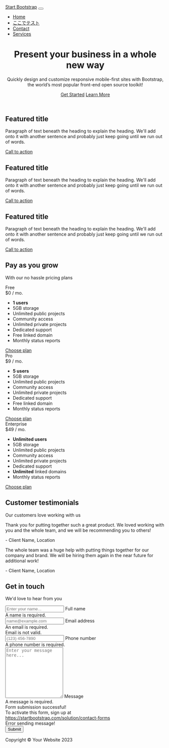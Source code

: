 <!DOCTYPE html>
<html lang="en">
    <head>
        <meta charset="utf-8" />
        <meta name="viewport" content="width=device-width, initial-scale=1, shrink-to-fit=no" />
        <meta name="description" content="" />
        <meta name="author" content="" />
        <title>Business Frontpage - Start Bootstrap Template</title>
        <!-- Favicon-->
        <link rel="icon" type="image/x-icon" href="assets/favicon.ico" />
        <!-- Bootstrap icons-->
        <link href="https://cdn.jsdelivr.net/npm/bootstrap-icons@1.4.1/font/bootstrap-icons.css" rel="stylesheet" />
        <!-- Core theme CSS (includes Bootstrap)-->
        <link href="css/styles.css" rel="stylesheet" />
    </head>
    <body>
        <!-- Responsive navbar-->
        <nav class="navbar navbar-expand-lg navbar-dark bg-dark">
            <div class="container px-5">
                <a class="navbar-brand" href="#!">Start Bootstrap</a>
                <button class="navbar-toggler" type="button" data-bs-toggle="collapse" data-bs-target="#navbarSupportedContent" aria-controls="navbarSupportedContent" aria-expanded="false" aria-label="Toggle navigation"><span class="navbar-toggler-icon"></span></button>
                <div class="collapse navbar-collapse" id="navbarSupportedContent">
                    <ul class="navbar-nav ms-auto mb-2 mb-lg-0">
                        <li class="nav-item"><a class="nav-link active" aria-current="page" href="#!">Home</a></li>
                        <li class="nav-item"><a class="nav-link" href="about/index.md">ここでテスト</a></li>
                        <li class="nav-item"><a class="nav-link" href="#!">Contact</a></li>
                        <li class="nav-item"><a class="nav-link" href="#!">Services</a></li>
                    </ul>
                </div>
            </div>
        </nav>
        <!-- Header-->
        <header class="bg-dark py-5">
            <div class="container px-5">
                <div class="row gx-5 justify-content-center">
                    <div class="col-lg-6">
                        <div class="text-center my-5">
                            <h1 class="display-5 fw-bolder text-white mb-2">Present your business in a whole new way</h1>
                            <p class="lead text-white-50 mb-4">Quickly design and customize responsive mobile-first sites with Bootstrap, the world’s most popular front-end open source toolkit!</p>
                            <div class="d-grid gap-3 d-sm-flex justify-content-sm-center">
                                <a class="btn btn-primary btn-lg px-4 me-sm-3" href="#features">Get Started</a>
                                <a class="btn btn-outline-light btn-lg px-4" href="#!">Learn More</a>
                            </div>
                        </div>
                    </div>
                </div>
            </div>
        </header>
        <!-- Features section-->
        <section class="py-5 border-bottom" id="features">
            <div class="container px-5 my-5">
                <div class="row gx-5">
                    <div class="col-lg-4 mb-5 mb-lg-0">
                        <div class="feature bg-primary bg-gradient text-white rounded-3 mb-3"><i class="bi bi-collection"></i></div>
                        <h2 class="h4 fw-bolder">Featured title</h2>
                        <p>Paragraph of text beneath the heading to explain the heading. We'll add onto it with another sentence and probably just keep going until we run out of words.</p>
                        <a class="text-decoration-none" href="#!">
                            Call to action
                            <i class="bi bi-arrow-right"></i>
                        </a>
                    </div>
                    <div class="col-lg-4 mb-5 mb-lg-0">
                        <div class="feature bg-primary bg-gradient text-white rounded-3 mb-3"><i class="bi bi-building"></i></div>
                        <h2 class="h4 fw-bolder">Featured title</h2>
                        <p>Paragraph of text beneath the heading to explain the heading. We'll add onto it with another sentence and probably just keep going until we run out of words.</p>
                        <a class="text-decoration-none" href="#!">
                            Call to action
                            <i class="bi bi-arrow-right"></i>
                        </a>
                    </div>
                    <div class="col-lg-4">
                        <div class="feature bg-primary bg-gradient text-white rounded-3 mb-3"><i class="bi bi-toggles2"></i></div>
                        <h2 class="h4 fw-bolder">Featured title</h2>
                        <p>Paragraph of text beneath the heading to explain the heading. We'll add onto it with another sentence and probably just keep going until we run out of words.</p>
                        <a class="text-decoration-none" href="#!">
                            Call to action
                            <i class="bi bi-arrow-right"></i>
                        </a>
                    </div>
                </div>
            </div>
        </section>
        <!-- Pricing section-->
        <section class="bg-light py-5 border-bottom">
            <div class="container px-5 my-5">
                <div class="text-center mb-5">
                    <h2 class="fw-bolder">Pay as you grow</h2>
                    <p class="lead mb-0">With our no hassle pricing plans</p>
                </div>
                <div class="row gx-5 justify-content-center">
                    <!-- Pricing card free-->
                    <div class="col-lg-6 col-xl-4">
                        <div class="card mb-5 mb-xl-0">
                            <div class="card-body p-5">
                                <div class="small text-uppercase fw-bold text-muted">Free</div>
                                <div class="mb-3">
                                    <span class="display-4 fw-bold">$0</span>
                                    <span class="text-muted">/ mo.</span>
                                </div>
                                <ul class="list-unstyled mb-4">
                                    <li class="mb-2">
                                        <i class="bi bi-check text-primary"></i>
                                        <strong>1 users</strong>
                                    </li>
                                    <li class="mb-2">
                                        <i class="bi bi-check text-primary"></i>
                                        5GB storage
                                    </li>
                                    <li class="mb-2">
                                        <i class="bi bi-check text-primary"></i>
                                        Unlimited public projects
                                    </li>
                                    <li class="mb-2">
                                        <i class="bi bi-check text-primary"></i>
                                        Community access
                                    </li>
                                    <li class="mb-2 text-muted">
                                        <i class="bi bi-x"></i>
                                        Unlimited private projects
                                    </li>
                                    <li class="mb-2 text-muted">
                                        <i class="bi bi-x"></i>
                                        Dedicated support
                                    </li>
                                    <li class="mb-2 text-muted">
                                        <i class="bi bi-x"></i>
                                        Free linked domain
                                    </li>
                                    <li class="text-muted">
                                        <i class="bi bi-x"></i>
                                        Monthly status reports
                                    </li>
                                </ul>
                                <div class="d-grid"><a class="btn btn-outline-primary" href="#!">Choose plan</a></div>
                            </div>
                        </div>
                    </div>
                    <!-- Pricing card pro-->
                    <div class="col-lg-6 col-xl-4">
                        <div class="card mb-5 mb-xl-0">
                            <div class="card-body p-5">
                                <div class="small text-uppercase fw-bold">
                                    <i class="bi bi-star-fill text-warning"></i>
                                    Pro
                                </div>
                                <div class="mb-3">
                                    <span class="display-4 fw-bold">$9</span>
                                    <span class="text-muted">/ mo.</span>
                                </div>
                                <ul class="list-unstyled mb-4">
                                    <li class="mb-2">
                                        <i class="bi bi-check text-primary"></i>
                                        <strong>5 users</strong>
                                    </li>
                                    <li class="mb-2">
                                        <i class="bi bi-check text-primary"></i>
                                        5GB storage
                                    </li>
                                    <li class="mb-2">
                                        <i class="bi bi-check text-primary"></i>
                                        Unlimited public projects
                                    </li>
                                    <li class="mb-2">
                                        <i class="bi bi-check text-primary"></i>
                                        Community access
                                    </li>
                                    <li class="mb-2">
                                        <i class="bi bi-check text-primary"></i>
                                        Unlimited private projects
                                    </li>
                                    <li class="mb-2">
                                        <i class="bi bi-check text-primary"></i>
                                        Dedicated support
                                    </li>
                                    <li class="mb-2">
                                        <i class="bi bi-check text-primary"></i>
                                        Free linked domain
                                    </li>
                                    <li class="text-muted">
                                        <i class="bi bi-x"></i>
                                        Monthly status reports
                                    </li>
                                </ul>
                                <div class="d-grid"><a class="btn btn-primary" href="#!">Choose plan</a></div>
                            </div>
                        </div>
                    </div>
                    <!-- Pricing card enterprise-->
                    <div class="col-lg-6 col-xl-4">
                        <div class="card">
                            <div class="card-body p-5">
                                <div class="small text-uppercase fw-bold text-muted">Enterprise</div>
                                <div class="mb-3">
                                    <span class="display-4 fw-bold">$49</span>
                                    <span class="text-muted">/ mo.</span>
                                </div>
                                <ul class="list-unstyled mb-4">
                                    <li class="mb-2">
                                        <i class="bi bi-check text-primary"></i>
                                        <strong>Unlimited users</strong>
                                    </li>
                                    <li class="mb-2">
                                        <i class="bi bi-check text-primary"></i>
                                        5GB storage
                                    </li>
                                    <li class="mb-2">
                                        <i class="bi bi-check text-primary"></i>
                                        Unlimited public projects
                                    </li>
                                    <li class="mb-2">
                                        <i class="bi bi-check text-primary"></i>
                                        Community access
                                    </li>
                                    <li class="mb-2">
                                        <i class="bi bi-check text-primary"></i>
                                        Unlimited private projects
                                    </li>
                                    <li class="mb-2">
                                        <i class="bi bi-check text-primary"></i>
                                        Dedicated support
                                    </li>
                                    <li class="mb-2">
                                        <i class="bi bi-check text-primary"></i>
                                        <strong>Unlimited</strong>
                                        linked domains
                                    </li>
                                    <li class="text-muted">
                                        <i class="bi bi-check text-primary"></i>
                                        Monthly status reports
                                    </li>
                                </ul>
                                <div class="d-grid"><a class="btn btn-outline-primary" href="#!">Choose plan</a></div>
                            </div>
                        </div>
                    </div>
                </div>
            </div>
        </section>
        <!-- Testimonials section-->
        <section class="py-5 border-bottom">
            <div class="container px-5 my-5 px-5">
                <div class="text-center mb-5">
                    <h2 class="fw-bolder">Customer testimonials</h2>
                    <p class="lead mb-0">Our customers love working with us</p>
                </div>
                <div class="row gx-5 justify-content-center">
                    <div class="col-lg-6">
                        <!-- Testimonial 1-->
                        <div class="card mb-4">
                            <div class="card-body p-4">
                                <div class="d-flex">
                                    <div class="flex-shrink-0"><i class="bi bi-chat-right-quote-fill text-primary fs-1"></i></div>
                                    <div class="ms-4">
                                        <p class="mb-1">Thank you for putting together such a great product. We loved working with you and the whole team, and we will be recommending you to others!</p>
                                        <div class="small text-muted">- Client Name, Location</div>
                                    </div>
                                </div>
                            </div>
                        </div>
                        <!-- Testimonial 2-->
                        <div class="card">
                            <div class="card-body p-4">
                                <div class="d-flex">
                                    <div class="flex-shrink-0"><i class="bi bi-chat-right-quote-fill text-primary fs-1"></i></div>
                                    <div class="ms-4">
                                        <p class="mb-1">The whole team was a huge help with putting things together for our company and brand. We will be hiring them again in the near future for additional work!</p>
                                        <div class="small text-muted">- Client Name, Location</div>
                                    </div>
                                </div>
                            </div>
                        </div>
                    </div>
                </div>
            </div>
        </section>
        <!-- Contact section-->
        <section class="bg-light py-5">
            <div class="container px-5 my-5 px-5">
                <div class="text-center mb-5">
                    <div class="feature bg-primary bg-gradient text-white rounded-3 mb-3"><i class="bi bi-envelope"></i></div>
                    <h2 class="fw-bolder">Get in touch</h2>
                    <p class="lead mb-0">We'd love to hear from you</p>
                </div>
                <div class="row gx-5 justify-content-center">
                    <div class="col-lg-6">
                        <!-- * * * * * * * * * * * * * * *-->
                        <!-- * * SB Forms Contact Form * *-->
                        <!-- * * * * * * * * * * * * * * *-->
                        <!-- This form is pre-integrated with SB Forms.-->
                        <!-- To make this form functional, sign up at-->
                        <!-- https://startbootstrap.com/solution/contact-forms-->
                        <!-- to get an API token!-->
                        <form id="contactForm" data-sb-form-api-token="API_TOKEN">
                            <!-- Name input-->
                            <div class="form-floating mb-3">
                                <input class="form-control" id="name" type="text" placeholder="Enter your name..." data-sb-validations="required" />
                                <label for="name">Full name</label>
                                <div class="invalid-feedback" data-sb-feedback="name:required">A name is required.</div>
                            </div>
                            <!-- Email address input-->
                            <div class="form-floating mb-3">
                                <input class="form-control" id="email" type="email" placeholder="name@example.com" data-sb-validations="required,email" />
                                <label for="email">Email address</label>
                                <div class="invalid-feedback" data-sb-feedback="email:required">An email is required.</div>
                                <div class="invalid-feedback" data-sb-feedback="email:email">Email is not valid.</div>
                            </div>
                            <!-- Phone number input-->
                            <div class="form-floating mb-3">
                                <input class="form-control" id="phone" type="tel" placeholder="(123) 456-7890" data-sb-validations="required" />
                                <label for="phone">Phone number</label>
                                <div class="invalid-feedback" data-sb-feedback="phone:required">A phone number is required.</div>
                            </div>
                            <!-- Message input-->
                            <div class="form-floating mb-3">
                                <textarea class="form-control" id="message" type="text" placeholder="Enter your message here..." style="height: 10rem" data-sb-validations="required"></textarea>
                                <label for="message">Message</label>
                                <div class="invalid-feedback" data-sb-feedback="message:required">A message is required.</div>
                            </div>
                            <!-- Submit success message-->
                            <!---->
                            <!-- This is what your users will see when the form-->
                            <!-- has successfully submitted-->
                            <div class="d-none" id="submitSuccessMessage">
                                <div class="text-center mb-3">
                                    <div class="fw-bolder">Form submission successful!</div>
                                    To activate this form, sign up at
                                    <br />
                                    <a href="https://startbootstrap.com/solution/contact-forms">https://startbootstrap.com/solution/contact-forms</a>
                                </div>
                            </div>
                            <!-- Submit error message-->
                            <!---->
                            <!-- This is what your users will see when there is-->
                            <!-- an error submitting the form-->
                            <div class="d-none" id="submitErrorMessage"><div class="text-center text-danger mb-3">Error sending message!</div></div>
                            <!-- Submit Button-->
                            <div class="d-grid"><button class="btn btn-primary btn-lg disabled" id="submitButton" type="submit">Submit</button></div>
                        </form>
                    </div>
                </div>
            </div>
        </section>
        <!-- Footer-->
        <footer class="py-5 bg-dark">
            <div class="container px-5"><p class="m-0 text-center text-white">Copyright &copy; Your Website 2023</p></div>
        </footer>
        <!-- Bootstrap core JS-->
        <script src="https://cdn.jsdelivr.net/npm/bootstrap@5.2.3/dist/js/bootstrap.bundle.min.js"></script>
        <!-- Core theme JS-->
        <script src="js/scripts.js"></script>
        <!-- * * * * * * * * * * * * * * * * * * * * * * * * * * * * * * * * * * * * * * * *-->
        <!-- * *                               SB Forms JS                               * *-->
        <!-- * * Activate your form at https://startbootstrap.com/solution/contact-forms * *-->
        <!-- * * * * * * * * * * * * * * * * * * * * * * * * * * * * * * * * * * * * * * * *-->
        <script src="https://cdn.startbootstrap.com/sb-forms-latest.js"></script>
    </body>
</html>